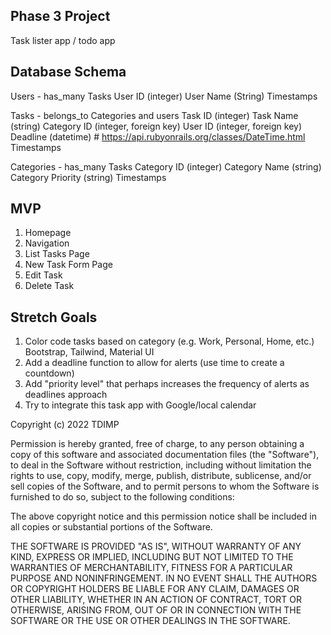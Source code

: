 ## Phase 3 Project

Task lister app / todo app

## Database Schema

Users - has_many Tasks
  User ID (integer)
  User Name (String)
  Timestamps

Tasks - belongs_to Categories and users
  Task ID (integer)
  Task Name (string)
  Category ID (integer, foreign key)
  User ID (integer, foreign key)
  Deadline (datetime) # https://api.rubyonrails.org/classes/DateTime.html
  Timestamps

Categories - has_many Tasks
  Category ID (integer)
  Category Name (string)
  Category Priority (string)
  Timestamps

## MVP

  1. Homepage
  2. Navigation
  3. List Tasks Page
  4. New Task Form Page
  5. Edit Task
  6. Delete Task

## Stretch Goals

  1. Color code tasks based on category (e.g. Work, Personal, Home, etc.) Bootstrap, Tailwind, Material UI
  2. Add a deadline function to allow for alerts (use time to create a countdown)
  3. Add "priority level" that perhaps increases the frequency of alerts as deadlines approach 
  4. Try to integrate this task app with Google/local calendar


Copyright (c) 2022 TDIMP

Permission is hereby granted, free of charge, to any person obtaining a copy
of this software and associated documentation files (the "Software"), to deal
in the Software without restriction, including without limitation the rights
to use, copy, modify, merge, publish, distribute, sublicense, and/or sell
copies of the Software, and to permit persons to whom the Software is
furnished to do so, subject to the following conditions:

The above copyright notice and this permission notice shall be included in all
copies or substantial portions of the Software.

THE SOFTWARE IS PROVIDED "AS IS", WITHOUT WARRANTY OF ANY KIND,
EXPRESS OR IMPLIED, INCLUDING BUT NOT LIMITED TO THE WARRANTIES OF
MERCHANTABILITY, FITNESS FOR A PARTICULAR PURPOSE AND NONINFRINGEMENT.
IN NO EVENT SHALL THE AUTHORS OR COPYRIGHT HOLDERS BE LIABLE FOR ANY CLAIM,
DAMAGES OR OTHER LIABILITY, WHETHER IN AN ACTION OF CONTRACT, TORT OR
OTHERWISE, ARISING FROM, OUT OF OR IN CONNECTION WITH THE SOFTWARE OR THE USE
OR OTHER DEALINGS IN THE SOFTWARE.